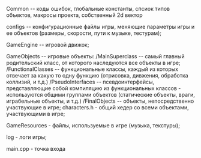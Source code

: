 Common -- коды ошибок, глобальные константы, спсиок типов объектов, макросы проекта, собственный 2d вектор

configs -- конфигурационные файлы игры, меняющие параметры игры и ее объектов (размеры, скорости, пути к музыке, тестурам);

GameEngine -- игровой движок;

GameObjects -- игровые объекты:
/MainSuperclass -- самый главный родительский класс, от которого наследуются все объекты в игре;
/FunctionalClasses -- функциональные классы, каждый из которых отвечает за какую то одну функцию (отрисовка, дивжения, обработка коллизий, и т.д.)
/PseudoInterfaces -- псевдоинтерфейсы, представляющие собой компиляцию из функциональных классов - используются общими группами объектов (статические объекты, враги, играбельные объекты, и т.д.)
/FinalObjects -- объекты, непосредственно участвующие в игре;
characters.h - общий хедер со всеми объектами, участвующими в игре;

GameResources - файлы, используемые в игре (музыка, текстуры);

log - логи игры;

main.cpp - точка входа